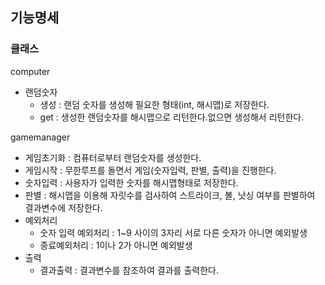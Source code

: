## 기능명세

### 클래스

computer
- 랜덤숫자
  - 생성 : 랜덤 숫자를 생성해 필요한 형태(int, 해시맵)로 저장한다.
  - get : 생성한 랜덤숫자를 해시맵으로 리턴한다.없으면 생성해서 리턴한다.


gamemanager
- 게임초기화 : 컴퓨터로부터 랜덤숫자를 생성한다.
- 게임시작 : 무한루프를 돌면서 게임(숫자입력, 판별, 출력)을 진행한다.
- 숫자입력 : 사용자가 입력한 숫자를 해시맵형태로 저장한다.
- 판별 : 해시맵을 이용해 자릿수를 검사하여 스트라이크, 볼, 낫싱 여부를 판별하여 결과변수에 저장한다.
- 예외처리
  - 숫자 입력 예외처리 : 1~9 사이의 3자리 서로 다른 숫자가 아니면 예외발생
  - 종료예외처리 : 1이나 2가 아니면 예외발생
- 출력
  - 결과출력 : 결과변수를 참조하여 결과를 출력한다.
